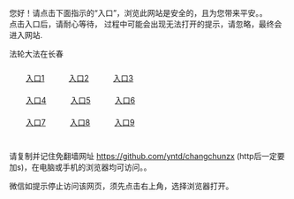 您好！请点击下面指示的“入口”，浏览此网站是安全的，且为您带来平安。。 <br/>
点击入口后，请耐心等待， 过程中可能会出现无法打开的提示，请忽略，最终会进入网站. </br>

法轮大法在长春<br/>
<div style="padding:10px"><a style="margin:20px" target="_blank" href="https://d357x5rrn3utf6.cloudfront.net/2Qpsp?jiigkwlc" id="ccLink1" rel="nofollow">入口1</a> <a target="_blank" style="margin:20px" href="https://dzkzxw5u9xwbe.cloudfront.net/2Qpsp?bnato" id="ccLink2" rel="nofollow">入口2</a> <a style="margin:20px" target="_blank" href="https://d3r7i9xycq7pcs.cloudfront.net/2Qpsp?pvkjjzs" id="ccLink3" rel="nofollow">入口3</a></div>

<div style="padding:10px" ><a style="margin:20px" target="_blank" href="https://d357x5rrn3utf6.cloudfront.net/2Qpsp?jiigkwlc" id="ccLink4" rel="nofollow">入口4</a> <a style="margin:20px" href="https://dzkzxw5u9xwbe.cloudfront.net/2Qpsp?bnato" target="_blank" id="ccLink5" rel="nofollow">入口5</a> <a style="margin:20px" href="https://d3r7i9xycq7pcs.cloudfront.net/2Qpsp?pvkjjzs" target="_blank" id="ccLink6" rel="nofollow">入口6</a></div>

<div style="padding:10px"><a style="margin:20px" target="_blank" href="https://d357x5rrn3utf6.cloudfront.net/2Qpsp?jiigkwlc" id="ccLink7" rel="nofollow">入口7</a> <a style="margin:20px" href="https://dzkzxw5u9xwbe.cloudfront.net/2Qpsp?bnato" target="_blank" id="ccLink8" rel="nofollow">入口8</a> <a style="margin:20px" target="_blank" href="https://d3r7i9xycq7pcs.cloudfront.net/2Qpsp?pvkjjzs" id="ccLink9" rel="nofollow">入口9</a></div>

<br/>



请复制并记住免翻墙网址 https://github.com/yntd/changchunzx (http后一定要加s)，在电脑或手机的浏览器均可访问。。<br/>

微信如提示停止访问该网页，须先点击右上角，选择浏览器打开。
